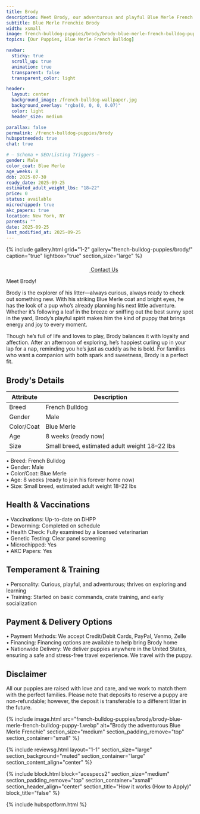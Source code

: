 ```yaml
---
title: Brody
description: Meet Brody, our adventurous and playful Blue Merle French Bulldog puppy.
subtitle: Blue Merle Frenchie Brody
width: xsmall
image: french-bulldog-puppies/brody/brody-blue-merle-french-bulldog-puppy-1.webp
topics: [Our Puppies, Blue Merle French Bulldog]

navbar:
  sticky: true
  scroll_up: true
  animation: true
  transparent: false
  transparent_color: light

header:
  layout: center
  background_image: /french-bulldog-wallpaper.jpg
  background_overlay: "rgba(0, 0, 0, 0.07)"
  color: light
  header_size: medium

parallax: false
permalink: /french-bulldog-puppies/brody
hubspotneeded: true
chat: true

# — Schema + SEO/Listing Triggers —
gender: Male
color_coat: Blue Merle
age_weeks: 8
dob: 2025-07-30
ready_date: 2025-09-25
estimated_adult_weight_lbs: "18–22"
price: 0
status: available
microchipped: true
akc_papers: true
location: New York, NY
parents: ""
date: 2025-09-25
last_modified_at: 2025-09-25
---
```


{% include gallery.html
grid="1-2"
gallery="french-bulldog-puppies/brody/"
caption="true"
lightbox="true"
section_size="large"
%}

<center><a class="uk-button uk-button-danger uk-border-pill uk-button-xlarge my-border-rounded" href="tel:212-739-0182">
    <span data-uk-icon="phone" class="uk-icon">
        <svg width="20" height="20" viewBox="0 0 20 20" xmlns="http://www.w3.org/2000/svg"></svg>
    </span>
    Contact Us
</a>
</center>

Meet Brody!  

Brody is the explorer of his litter—always curious, always ready to check out something new. With his striking Blue Merle coat and bright eyes, he has the look of a pup who’s already planning his next little adventure. Whether it’s following a leaf in the breeze or sniffing out the best sunny spot in the yard, Brody’s playful spirit makes him the kind of puppy that brings energy and joy to every moment.  

Though he’s full of life and loves to play, Brody balances it with loyalty and affection. After an afternoon of exploring, he’s happiest curling up in your lap for a nap, reminding you he’s just as cuddly as he is bold. For families who want a companion with both spark and sweetness, Brody is a perfect fit.  

## Brody's Details

| Attribute       | Description                                  |
| --------------- | -------------------------------------------- |
| Breed           | French Bulldog                               |
| Gender          | Male                                         |
| Color/Coat      | Blue Merle                                   |
| Age             | 8 weeks (ready now)                          |
| Size            | Small breed, estimated adult weight 18–22 lbs |

  • Breed: French Bulldog  
  • Gender: Male  
  • Color/Coat: Blue Merle  
  • Age: 8 weeks (ready to join his forever home now)  
  • Size: Small breed, estimated adult weight 18–22 lbs  

## Health & Vaccinations

  • Vaccinations: Up-to-date on DHPP  
  • Deworming: Completed on schedule  
  • Health Check: Fully examined by a licensed veterinarian  
  • Genetic Testing: Clear panel screening  
  • Microchipped: Yes  
  • AKC Papers: Yes  

## Temperament & Training

  • Personality: Curious, playful, and adventurous; thrives on exploring and learning  
  • Training: Started on basic commands, crate training, and early socialization  

## Payment & Delivery Options

  • Payment Methods: We accept Credit/Debit Cards, PayPal, Venmo, Zelle  
  • Financing: Financing options are available to help bring Brody home  
  • Nationwide Delivery: We deliver puppies anywhere in the United States, ensuring a safe and stress-free travel experience. We travel with the puppy.  

## Disclaimer

All our puppies are raised with love and care, and we work to match them with the perfect families. Please note that deposits to reserve a puppy are non-refundable; however, the deposit is transferable to a different litter in the future.  

{% include image.html
src="french-bulldog-puppies/brody/brody-blue-merle-french-bulldog-puppy-1.webp"
alt="Brody the adventurous Blue Merle Frenchie"
section_size="medium"
section_padding_remove="top"
section_container="small"
%}

{% include reviewsg.html
layout="1-1"
section_size="large"
section_background="muted"
section_container="large"
section_content_align="center"
%}

{% include block.html
block="acespecs2"
section_size="medium"
section_padding_remove="top"
section_container="xsmall"
section_header_align="center"
section_title="How it works (How to Apply)"
block_title="false"
%}

{% include hubspotform.html %}

<script type="application/ld+json">
{
  "@context": "https://schema.org/",
  "@type": "Product",
  "name": "Brody - Blue Merle French Bulldog Puppy",
  "description": "Brody is an adventurous and playful Blue Merle French Bulldog puppy, curious about the world around him and always looking for his next adventure.",
  "image": [
    "https://ethicalfrenchie.com/assets/img/french-bulldog-puppies/brody/brody-blue-merle-french-bulldog-puppy-1.webp",
    "https://ethicalfrenchie.com/assets/img/french-bulldog-puppies/brody/brody-blue-merle-french-bulldog-puppy-2.webp",
    "https://ethicalfrenchie.com/assets/img/french-bulldog-puppies/brody/brody-blue-merle-french-bulldog-puppy-3.webp"
  ],
  "sku": "brody-2025",
  "brand": {
    "@type": "Organization",
    "name": "Ethical Frenchie"
  },
  "species": "Canis lupus familiaris",
  "additionalProperty": [
    { "@type": "PropertyValue", "name": "Breed", "value": "French Bulldog" },
    { "@type": "PropertyValue", "name": "Gender", "value": "Male" },
    { "@type": "PropertyValue", "name": "Color/Coat", "value": "Blue Merle" },
    { "@type": "PropertyValue", "name": "Age", "value": "8 weeks" },
    { "@type": "PropertyValue", "name": "Estimated Adult Weight", "value": "18–22 lbs" },
    { "@type": "PropertyValue", "name": "Microchipped", "value": "Yes" },
    { "@type": "PropertyValue", "name": "AKC Papers", "value": "Yes" }
  ],
  "offers": {
    "@type": "Offer",
    "url": "https://ethicalfrenchie.com/french-bulldog-puppies/brody",
    "priceCurrency": "USD",
    "price": "0",
    "availability": "https://schema.org/InStock"
  }
}
</script>
